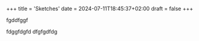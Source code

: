 +++
title = 'Sketches'
date = 2024-07-11T18:45:37+02:00
draft = false
+++

 fgddfggf

 fdggfdgfd
 dfgfgdfdg
